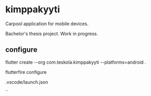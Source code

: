 # kimppakyyti

Carpool application for mobile devices. 

Bachelor's thesis project. Work in progress.

## configure

flutter create --org com.teskola.kimppakyyti --platforms=android .

flutterfire configure

.vscode/launch.json

``
